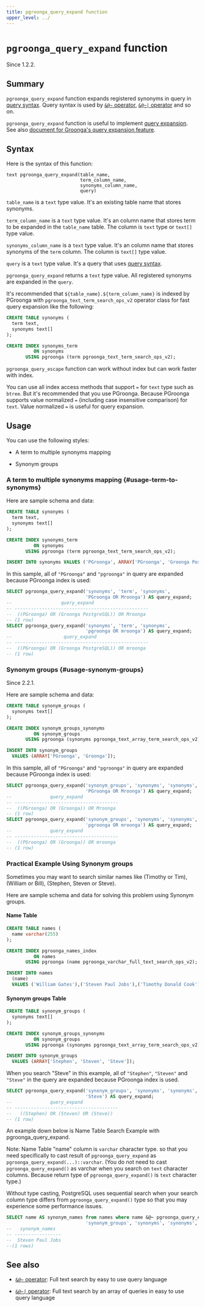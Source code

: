 ```yaml
---
title: pgroonga_query_expand function
upper_level: ../
---
```


# `pgroonga_query_expand` function

Since 1.2.2.

## Summary

`pgroonga_query_expand` function expands registered synonyms in query in [query syntax][groonga-query-syntax]. Query syntax is used by [`&@~` operator][query-v2], [`&@~|` operator][query-in-v2] and so on.

`pgroonga_query_expand` function is useful to implement [query expansion][wikipedia-query-expansion]. See also [document for Groonga's query expansion feature][groonga-query-expander].

## Syntax

Here is the syntax of this function:

```text
text pgroonga_query_expand(table_name,
                           term_column_name,
                           synonyms_column_name,
                           query)
```

`table_name` is a `text` type value. It's an existing table name that stores synonyms.

`term_column_name` is a `text` type value. It's an column name that stores term to be expanded in the `table_name` table. The column is `text` type or `text[]` type value.

`synonyms_column_name` is a `text` type value. It's an column name that stores synonyms of the `term` column. The column is `text[]` type value.

`query` is a `text` type value. It's a query that uses [query syntax][groonga-query-syntax].

`pgroonga_query_expand` returns a `text` type value. All registered synonyms are expanded in the `query`.

It's recommended that `${table_name}.${term_column_name}` is indexed by PGroonga with `pgroonga_text_term_search_ops_v2` operator class for fast query expansion like the following:

```sql
CREATE TABLE synonyms (
  term text,
  synonyms text[]
);

CREATE INDEX synonyms_term
          ON synonyms
       USING pgroonga (term pgroonga_text_term_search_ops_v2);
```

`pgroonga_query_escape` function can work without index but can work faster with index.

You can use all index access methods that support `=` for `text` type such as `btree`. But it's recommended that you use PGroonga. Because PGroonga supports value normalized `=` (including case insensitive comparison) for `text`. Value normalized `=` is useful for query expansion.

## Usage

You can use the following styles:

  * A term to multiple synonyms mapping

  * Synonym groups

### A term to multiple synonyms mapping {#usage-term-to-synonyms}

Here are sample schema and data:

```sql
CREATE TABLE synonyms (
  term text,
  synonyms text[]
);

CREATE INDEX synonyms_term
          ON synonyms
       USING pgroonga (term pgroonga_text_term_search_ops_v2);

INSERT INTO synonyms VALUES ('PGroonga', ARRAY['PGroonga', 'Groonga PostgreSQL']);
```

In this sample, all of `"PGroonga"` and `"pgroonga"` in query are expanded because PGroonga index is used:

```sql
SELECT pgroonga_query_expand('synonyms', 'term', 'synonyms',
                             'PGroonga OR Mroonga') AS query_expand;
--                  query_expand                   
-- -------------------------------------------------
--  ((PGroonga) OR (Groonga PostgreSQL)) OR Mroonga
-- (1 row)
SELECT pgroonga_query_expand('synonyms', 'term', 'synonyms',
                             'pgroonga OR mroonga') AS query_expand;
--                   query_expand                   
-- -------------------------------------------------
--  ((PGroonga) OR (Groonga PostgreSQL)) OR mroonga
-- (1 row)
```

### Synonym groups {#usage-synonym-groups}

Since 2.2.1.

Here are sample schema and data:

```sql
CREATE TABLE synonym_groups (
  synonyms text[]
);

CREATE INDEX synonym_groups_synonyms
          ON synonym_groups
       USING pgroonga (synonyms pgroonga_text_array_term_search_ops_v2);

INSERT INTO synonym_groups
  VALUES (ARRAY['PGroonga', 'Groonga']);
```

In this sample, all of `"PGroonga"` and `"pgroonga"` in query are expanded because PGroonga index is used:

```sql
SELECT pgroonga_query_expand('synonym_groups', 'synonyms', 'synonyms',
                             'PGroonga OR Mroonga') AS query_expand;
--              query_expand             
-- --------------------------------------
--  ((PGroonga) OR (Groonga)) OR Mroonga
-- (1 row)
SELECT pgroonga_query_expand('synonym_groups', 'synonyms', 'synonyms',
                             'pgroonga OR mroonga') AS query_expand;
--              query_expand             
-- --------------------------------------
--  ((PGroonga) OR (Groonga)) OR mroonga
-- (1 row)
```

### Practical Example Using Synonym groups

Sometimes you may want to search similar names like (Timothy or Tim), (William or Bill), (Stephen, Steven or Steve).

Here are sample schema and data for solving this problem using Synonym groups.

#### Name Table

```sql
CREATE TABLE names (
  name varchar(255)
);

CREATE INDEX pgroonga_names_index
          ON names
       USING pgroonga (name pgroonga_varchar_full_text_search_ops_v2);

INSERT INTO names
  (name)
  VALUES ('William Gates'),('Steven Paul Jobs'),('Timothy Donald Cook');
```

#### Synonym groups Table

```sql
CREATE TABLE synonym_groups (
  synonyms text[]
);

CREATE INDEX synonym_groups_synonyms
          ON synonym_groups
       USING pgroonga (synonyms pgroonga_text_array_term_search_ops_v2);

INSERT INTO synonym_groups
  VALUES (ARRAY['Stephen', 'Steven', 'Steve']);
```

When you search "Steve" in this example, all of `"Stephen"`, `"Steven"` and `"Steve"` in the query are expanded because PGroonga index is used.

```sql
SELECT pgroonga_query_expand('synonym_groups', 'synonyms', 'synonyms',
                             'Steve') AS query_expand;
--              query_expand             
-- --------------------------------------
--   ((Stephen) OR (Steven) OR (Steve))
-- (1 row)
```


An example down below is Name Table Search Example with pgroonga_query_expand.

Note: Name Table "name" column is `varchar` character type. so that you need specifically to cast  result of  `pgroonga_query_expand` as `pgroonga_query_expand(...)::varchar`.  (You do not need to cast `pgroonga_query_expand()` as varchar when you search on `text` character columns. Because return type of `pgroonga_query_expand()` is `text` character type.)

Without type casting, PostgreSQL uses sequential search when your search column type differs from `pgroonga_query_expand()` type so that you may experience some performance issues.

```sql
SELECT name AS synonym_names from names where name &@~ pgroonga_query_expand(
                             'synonym_groups', 'synonyms', 'synonyms','Steve')::varchar;
--   synonym_names              
-- -----------------
--  Steven Paul Jobs
--(1 rows)
```


## See also

  * [`&@~` operator][query-v2]: Full text search by easy to use query language

  * [`&@~|` operator][query-in-v2]: Full text search by an array of queries in easy to use query language

[groonga-query-syntax]:http://groonga.org/docs/reference/grn_expr/query_syntax.html

[groonga-query-expander]:http://groonga.org/docs/reference/commands/select.html#select-query-expander

[wikipedia-query-expansion]:https://en.wikipedia.org/wiki/Query_expansion

[query-v2]:../operators/query-v2.html

[query-in-v2]:../operators/query-in-v2.html
